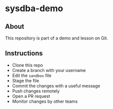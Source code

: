 # sysdba-demo

## About
This repository is part of a demo and lesson on Git.

## Instructions
- Clone this repo
- Create a branch with your username
- Edit the `sandbox` file
- Stage the file
- Commit the changes with a useful message
- Push changes remotely
- Open a PR request
- Monitor changes by other teams
